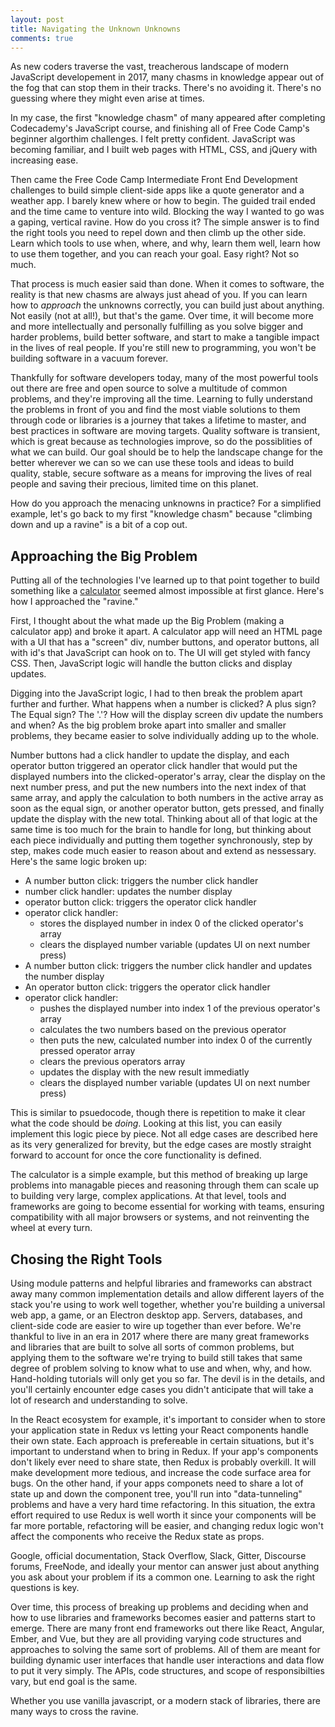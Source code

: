 ```yaml
---
layout: post
title: Navigating the Unknown Unknowns
comments: true
---
```


As new coders traverse the vast, treacherous landscape of modern JavaScript developement in 2017, many chasms in knowledge appear out of the fog that can stop them in their tracks. There's no avoiding it. There's no guessing where they might even arise at times.

In my case, the first "knowledge chasm" of many appeared after completing Codecademy's JavaScript course, and finishing all of Free Code Camp's beginner algorthim challenges. I felt pretty confident. JavaScript was becoming familiar, and I built web pages with HTML, CSS, and jQuery with increasing ease.

Then came the Free Code Camp Intermediate Front End Development challenges to build simple client-side apps like a quote generator and a weather app. I barely knew where or how to begin. The guided trail ended and the time came to venture into wild. Blocking the way I wanted to go was a gaping, vertical ravine. How do you cross it? The simple answer is to find the right tools you need to repel down and then climb up the other side. Learn which tools to use when, where, and why, learn them well, learn how to use them together, and you can reach your goal. Easy right? Not so much.

<!--break-->

That process is much easier said than done. When it comes to software, the reality is that new chasms are always just ahead of you. If you can learn how to *approach* the unknowns correctly, you can build just about anything. Not easily (not at all!), but that's the game. Over time, it will become more and more intellectually and personally fulfilling as you solve bigger and harder problems, build better software, and start to make a tangible impact in the lives of real people. If you're still new to programming, you won't be building software in a vacuum forever.

Thankfully for software developers today, many of the most powerful tools out there are free and open source to solve a multitude of common problems, and they're improving all the time. Learning to fully understand the problems in front of you and find the most viable solutions to them through code or libraries is a journey that takes a lifetime to master, and best practices in software are moving targets. Quality software is transient, which is great because as technologies improve, so do the possiblities of what we can build. Our goal should be to help the landscape change for the better wherever we can so we can use these tools and ideas to build quality, stable, secure software as a means for improving the lives of real people and saving their precious, limited time on this planet.

How do you approach the menacing unknowns in practice? For a simplified example, let's go back to my first "knowledge chasm" because "climbing down and up a ravine" is a bit of a cop out.

## Approaching the Big Problem

Putting all of the technologies I've learned up to that point together to build something like a [calculator](https://calculator.matttrifilo.com/) seemed almost impossible at first glance. Here's how I approached the "ravine."

First, I thought about the what made up the Big Problem (making a calculator app) and broke it apart. A calculator app will need an HTML page with a UI that has a "screen" div, number buttons, and operator buttons, all with id's that JavaScript can hook on to. The UI will get styled with fancy CSS. Then, JavaScript logic will handle the button clicks and display updates.

Digging into the JavaScript logic, I had to then break the problem apart further and further. What happens when a number is clicked? A plus sign? The Equal sign? The '.'? How will the display screen div update the numbers and when? As the big problem broke apart into smaller and smaller problems, they became easier to solve individually adding up to the whole.

Number buttons had a click handler to update the display, and each operator button triggered an operator click handler that would put the displayed numbers into the clicked-operator's array, clear the display on the next number press, and put the new numbers into the next index of that same array, and apply the calculation to both numbers in the active array as soon as the equal sign, or another operator button, gets pressed, and finally update the display with the new total. Thinking about all of that logic at the same time is too much for the brain to handle for long, but thinking about each piece individually and putting them together synchronously, step by step, makes code much easier to reason about and extend as nessessary. Here's the same logic broken up:

* A number button click: triggers the number click handler
* number click handler: updates the number display
* operator button click: triggers the operator click handler
* operator click handler:
  - stores the displayed number in index 0 of the  clicked operator's array
  - clears the displayed number variable (updates UI on next number press)
* A number button click: triggers the number click handler and updates the number display
* An operator button click: triggers the operator click handler
* operator click handler:
  - pushes the displayed number into index 1 of the previous operator's array
  - calculates the two numbers based on the previous operator
  - then puts the new, calculated number into index 0 of the currently pressed operator array
  - clears the previous operators array
  - updates the display with the new result immediatly
  - clears the displayed number variable (updates UI on next number press)

This is similar to psuedocode, though there is repetition to make it clear what the code should be *doing*. Looking at this list, you can easily implement this logic piece by piece. Not all edge cases are described here as its very generalized for brevity, but the edge cases are mostly straight forward to account for once the core functionality is defined.

The calculator is a simple example, but this method of breaking up large problems into managable pieces and reasoning through them can scale up to building very large, complex applications. At that level, tools and frameworks are going to become essential for working with teams, ensuring compatibility with all major browsers or systems, and not reinventing the wheel at every turn.

## Chosing the Right Tools

Using module patterns and helpful libraries and frameworks can abstract away many common implementation details and allow different layers of the stack you're using to work well together, whether you're building a universal web app, a game, or an Electron desktop app. Servers, databases, and client-side code are easier to wire up together than ever before. We're thankful to live in an era in 2017 where there are many great frameworks and libraries that are built to solve all sorts of common problems, but applying them to the software we're trying to build still takes that same degree of problem solving to know what to use and when, why, and how. Hand-holding tutorials will only get you so far. The devil is in the details, and you'll certainly encounter edge cases you didn't anticipate that will take a lot of research and understanding to solve.

In the React ecosystem for example, it's important to consider when to store your application state in Redux vs letting your React components handle their own state. Each approach is prefereable in certain situations, but it's important to understand when to bring in Redux. If your app's components don't likely ever need to share state, then Redux is probably overkill. It will make development more tedious, and increase the code surface area for bugs. On the other hand, if your apps componets need to share a lot of state up and down the component tree, you'll run into "data-tunneling" problems and have a very hard time refactoring. In this situation, the extra effort required to use Redux is well worth it since your components will be far more portable, refactoring will be easier, and changing redux logic won't affect the components who receive the Redux state as props.

Google, official documentation, Stack Overflow, Slack, Gitter, Discourse forums, FreeNode, and ideally your mentor can answer just about anything you ask about your problem if its a common one. Learning to ask the right questions is key.

Over time, this process of breaking up problems and deciding when and how to use libraries and frameworks becomes easier and patterns start to emerge. There are many front end frameworks out there like React, Angular, Ember, and Vue, but they are all providing varying code structures and approaches to solving the same sort of problems. All of them are meant for building dynamic user interfaces that handle user interactions and data flow to put it very simply. The APIs, code structures, and scope of responsibilties vary, but end goal is the same.

Whether you use vanilla javascript, or a modern stack of libraries, there are many ways to cross the ravine.
